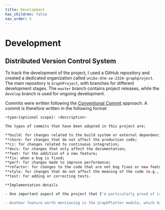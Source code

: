 ```yaml
---
title: Development
has_children: false
nav_order: 5
---
```


# Development

## Distributed Version Control System
To track the development of the project, I used a GitHub repository and created a dedicated organization called `unibo-dtm-se-2324-graphproject`. The main repository is `GraphProject`, with branches for different development stages. The `master` branch contains project releases, while the `develop` branch is used for ongoing development.

Commits were written following the [Conventional Commit](https://www.conventionalcommits.org/en/v1.0.0/) approach. A commit is therefore written in the following format:

```bash
<type>[optional scope]: <description>

The types of commits that have been adopted in this project are:

**build: for changes related to the build system or external dependencies;
**chore: for changes that do not affect the production code;
**ci: for changes related to continuous integration;
**docs: for changes that only affect the documentation;
**feat: for the addition of a new feature;
**fix: when a bug is fixed;
**perf: for changes made to improve performance;
**refactor: for changes to the code that are not bug fixes or new features (e.g., moving a method from one class to another);
**style: for changes that do not affect the meaning of the code (e.g., removing white spaces, formatting);
**test: for adding or correcting tests.

**Implementation details

- One important aspect of the project that I'm particularly proud of is the TutorRecommendation class, which efficiently filters tutors based on user preferences like age, mode of tutoring (remote or in-person), and location. This class significantly improved the response time of the recommendation engine.

- Another feature worth mentioning is the GraphPlotter module, which handles user input for mathematical equations and dynamically generates the corresponding graph. It provides users with an intuitive interface for visualizing equations and supports different types of graphs with minimal input.
